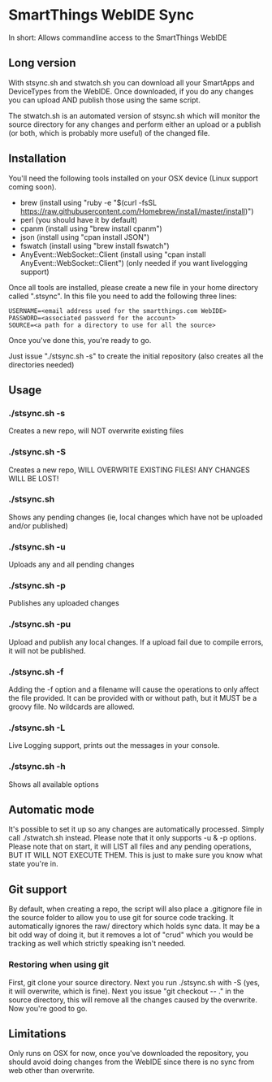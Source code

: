 # SmartThings WebIDE Sync
In short:
Allows commandline access to the SmartThings WebIDE

## Long version
With stsync.sh and stwatch.sh you can download all your SmartApps and
DeviceTypes from the WebIDE. Once downloaded, if you do any changes
you can upload AND publish those using the same script.

The stwatch.sh is an automated version of stsync.sh which will monitor
the source directory for any changes and perform either an upload or
a publish (or both, which is probably more useful) of the changed file.

## Installation

You'll need the following tools installed on your OSX device (Linux
support coming soon).

- brew (install using "ruby -e "$(curl -fsSL https://raw.githubusercontent.com/Homebrew/install/master/install)")
- perl (you should have it by default)
- cpanm (install using "brew install cpanm")
- json (install using "cpan install JSON")
- fswatch (install using "brew install fswatch")
- AnyEvent::WebSocket::Client (install using "cpan install AnyEvent::WebSocket::Client")
  (only needed if you want livelogging support)

Once all tools are installed, please create a new file in your home
directory called ".stsync". In this file you need to add the following
three lines:

```
USERNAME=<email address used for the smartthings.com WebIDE>
PASSWORD=<associated password for the account>
SOURCE=<a path for a directory to use for all the source>
```

Once you've done this, you're ready to go. 

Just issue "./stsync.sh -s" to create the initial repository
(also creates all the directories needed)

## Usage

### ./stsync.sh -s
Creates a new repo, will NOT overwrite existing files

### ./stsync.sh -S
Creates a new repo, WILL OVERWRITE EXISTING FILES! ANY CHANGES WILL BE LOST!

### ./stsync.sh
Shows any pending changes (ie, local changes which have not be uploaded and/or published)

### ./stsync.sh -u
Uploads any and all pending changes

### ./stsync.sh -p
Publishes any uploaded changes

### ./stsync.sh -pu
Upload and publish any local changes. If a upload fail due to compile errors, it will not be published.

### ./stsync.sh -f
Adding the -f option and a filename will cause the operations to only affect the file provided. It can be provided with or without path, but it MUST be a groovy file. No wildcards are allowed.

### ./stsync.sh -L
Live Logging support, prints out the messages in your console.

### ./stsync.sh -h
Shows all available options

## Automatic mode
It's possible to set it up so any changes are automatically processed. Simply call ./stwatch.sh instead. Please note that it only supports -u & -p options. Please note that on start, it will LIST all files and any pending operations, BUT IT WILL NOT EXECUTE THEM. This is just to make sure you know what state you're in.

## Git support
By default, when creating a repo, the script will also place a .gitignore file in the source folder to allow you to use git for source code tracking. It automatically
ignores the raw/ directory which holds sync data. It may be a bit odd way of doing it, but it removes a lot of "crud" which you would be tracking as well which strictly speaking isn't needed.

### Restoring when using git
First, git clone your source directory. Next you run ./stsync.sh with -S (yes, it will overwrite, which is fine). Next you issue "git checkout -- ." in the source directory, this will remove all the changes caused by the overwrite. Now you're good to go.

## Limitations
Only runs on OSX for now, once you've downloaded the repository, you should avoid doing changes from the WebIDE since there is no sync from web other than overwrite. 
